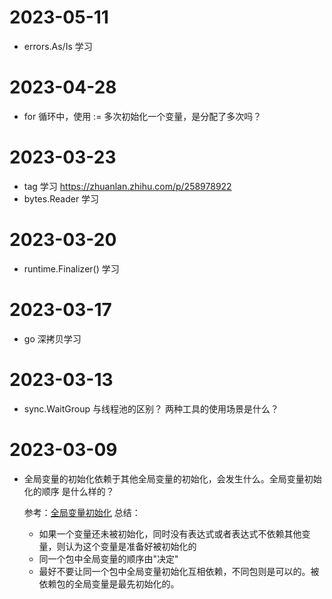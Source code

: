 
# 2023-05-11

- errors.As/Is 学习

# 2023-04-28

- for 循环中，使用 := 多次初始化一个变量，是分配了多次吗？

# 2023-03-23

- tag 学习 https://zhuanlan.zhihu.com/p/258978922
- bytes.Reader 学习

# 2023-03-20

- runtime.Finalizer() 学习

# 2023-03-17

- go 深拷贝学习

# 2023-03-13

- sync.WaitGroup 与线程池的区别？ 两种工具的使用场景是什么？

# 2023-03-09

- 全局变量的初始化依赖于其他全局变量的初始化，会发生什么。全局变量初始化的顺序
是什么样的？

    参考：[全局变量初始化](https://www.51cto.com/article/742267.html)
    总结：
  - 如果一个变量还未被初始化，同时没有表达式或者表达式不依赖其他变量，则认为这个变量是准备好被初始化的
  - 同一个包中全局变量的顺序由"决定"
  - 最好不要让同一个包中全局变量初始化互相依赖，不同包则是可以的。被依赖包的全局变量是最先初始化的。
